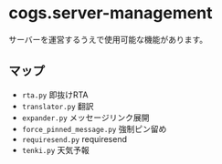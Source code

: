 # cogs.server-management
サーバーを運営するうえで使用可能な機能があります。

## マップ
* `rta.py` 即抜けRTA
* `translator.py` 翻訳
* `expander.py` メッセージリンク展開
* `force_pinned_message.py` 強制ピン留め
* `requiresend.py` requiresend
* `tenki.py` 天気予報